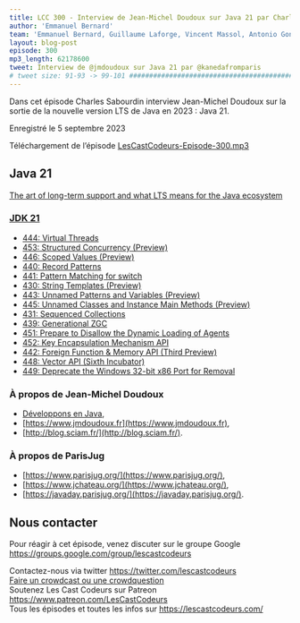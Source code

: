 ```yaml
---
title: LCC 300 - Interview de Jean-Michel Doudoux sur Java 21 par Charles Sabourdin
author: 'Emmanuel Bernard'
team: 'Emmanuel Bernard, Guillaume Laforge, Vincent Massol, Antonio Goncalves, Arnaud Héritier, Audrey Neveu, Katia Aresti'
layout: blog-post
episode: 300
mp3_length: 62178600
tweet: Interview de @jmdoudoux sur Java 21 par @kanedafromparis
# tweet size: 91-93 -> 99-101 #######################################################################
---
```

Dans cet épisode Charles Sabourdin interview Jean-Michel Doudoux sur la sortie de la nouvelle version LTS de Java en 2023 : Java 21.

Enregistré le 5 septembre 2023

Téléchargement de l’épisode [LesCastCodeurs-Episode-300.mp3](https://traffic.libsyn.com/lescastcodeurs/LesCastCodeurs-Episode-300.mp3)

## Java 21

[The art of long-term support and what LTS means for the Java ecosystem](https://blogs.oracle.com/javamagazine/post/java-long-term-support-lts)

### [JDK 21](https://openjdk.org/projects/jdk/21/)

* [444: Virtual Threads](https://openjdk.org/jeps/444)
* [453: Structured Concurrency (Preview)](https://openjdk.org/jeps/453)
* [446: Scoped Values (Preview)](https://openjdk.org/jeps/446)
* [440: Record Patterns](https://openjdk.org/jeps/440)
* [441: Pattern Matching for switch](https://openjdk.org/jeps/441)
* [430: String Templates (Preview)](https://openjdk.org/jeps/430)
* [443: Unnamed Patterns and Variables (Preview)](https://openjdk.org/jeps/443)
* [445: Unnamed Classes and Instance Main Methods (Preview)](https://openjdk.org/jeps/445)
* [431: Sequenced Collections](https://openjdk.org/jeps/431)
* [439: Generational ZGC](https://openjdk.org/jeps/439)
* [451: Prepare to Disallow the Dynamic Loading of Agents](https://openjdk.org/jeps/451)
* [452: Key Encapsulation Mechanism API](https://openjdk.org/jeps/452)
* [442: Foreign Function & Memory API (Third Preview)](https://openjdk.org/jeps/442)
* [448: Vector API (Sixth Incubator)](https://openjdk.org/jeps/448)
* [449: Deprecate the Windows 32-bit x86 Port for Removal](https://openjdk.org/jeps/449)

### À propos de Jean-Michel Doudoux

* [Développons en Java](https://www.jmdoudoux.fr/java/dej/titre.htm),
* [https://www.jmdoudoux.fr](https://www.jmdoudoux.fr),
* [http://blog.sciam.fr/](http://blog.sciam.fr/).

### À propos de ParisJug

* [https://www.parisjug.org/](https://www.parisjug.org/),
* [https://www.jchateau.org/](https://www.jchateau.org/),
* [https://javaday.parisjug.org/](https://javaday.parisjug.org/).

## Nous contacter

Pour réagir à cet épisode, venez discuter sur le groupe Google <https://groups.google.com/group/lescastcodeurs>

Contactez-nous via twitter <https://twitter.com/lescastcodeurs>  
[Faire un crowdcast ou une crowdquestion](https://lescastcodeurs.com/crowdcasting/)  
Soutenez Les Cast Codeurs sur Patreon <https://www.patreon.com/LesCastCodeurs>  
Tous les épisodes et toutes les infos sur <https://lescastcodeurs.com/>
<!-- vim: set spelllang=fr : -->
